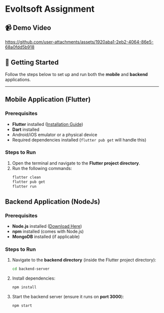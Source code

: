 # Evoltsoft Assignment

## 📹 Demo Video
https://github.com/user-attachments/assets/1920aba1-2eb2-4064-86e5-68a0fdd5b918

## 🚀 Getting Started

Follow the steps below to set up and run both the **mobile** and **backend** applications.

---

## Mobile Application (Flutter)
### Prerequisites
- **Flutter** installed ([Installation Guide](https://flutter.dev/docs/get-started/install))
- **Dart** installed
- Android/iOS emulator or a physical device
- Required dependencies installed (`flutter pub get` will handle this)

### Steps to Run
1. Open the terminal and navigate to the **Flutter project directory**.
2. Run the following commands:
   ```sh
   flutter clean
   flutter pub get
   flutter run
   ```

## Backend Application (NodeJs)
### Prerequisites
- **Node.js** installed ([Download Here](https://nodejs.org/))
- **npm** installed (comes with Node.js)
- **MongoDB** installed (if applicable)

### Steps to Run
1. Navigate to the **backend directory** (inside the Flutter project directory):
   ```sh
   cd backend-server
   ```
2. Install dependencies:
   ```sh
   npm install
   ```
3. Start the backend server (ensure it runs on **port 3000**):
   ```sh
   npm start


